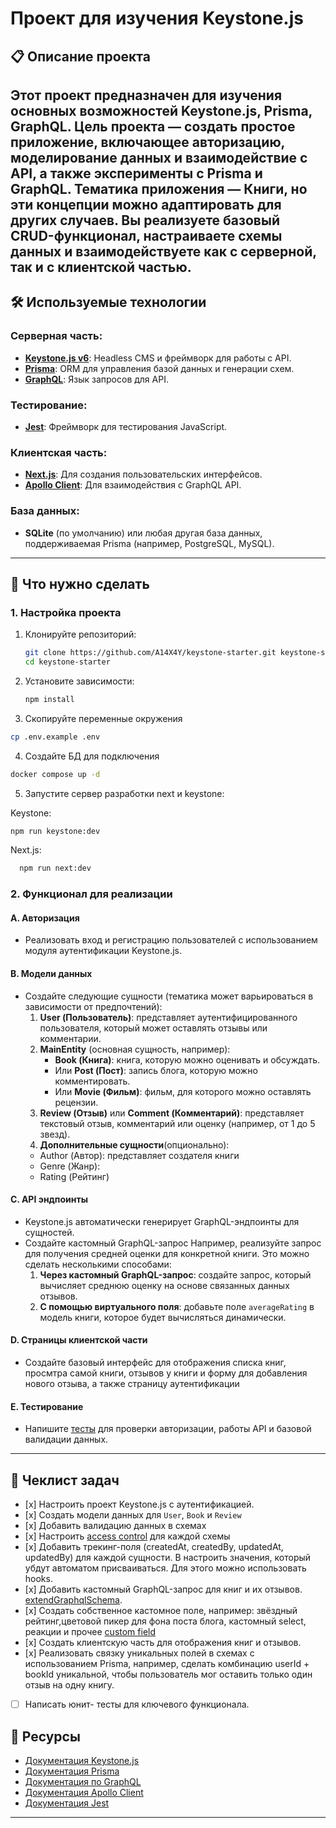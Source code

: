 # Проект для изучения Keystone.js

## 📋 Описание проекта

Этот проект предназначен для изучения основных возможностей Keystone.js, Prisma, GraphQL.  Цель проекта — создать простое приложение, включающее авторизацию, моделирование данных и взаимодействие с API, а также эксперименты с Prisma и GraphQL. Тематика приложения — Книги, но эти концепции можно адаптировать для других случаев. Вы реализуете базовый CRUD-функционал, настраиваете схемы данных и взаимодействуете как с серверной, так и с клиентской частью.
---

## 🛠️ Используемые технологии

### Серверная часть:
- **[Keystone.js v6](https://keystonejs.com/)**: Headless CMS и фреймворк для работы с API.
- **[Prisma](https://www.prisma.io/)**: ORM для управления базой данных и генерации схем.
- **[GraphQL](https://graphql.org/)**: Язык запросов для API.

### Тестирование:
- **[Jest](https://jestjs.io/)**: Фреймворк для тестирования JavaScript.

### Клиентская часть:
- **[Next.js](https://nextjs.org/docs)**: Для создания пользовательских интерфейсов.
- **[Apollo Client](https://www.apollographql.com/docs/react)**: Для взаимодействия с GraphQL API.

### База данных:
- **SQLite** (по умолчанию) или любая другая база данных, поддерживаемая Prisma (например, PostgreSQL, MySQL).
---

## 🚀 Что нужно сделать

### 1. **Настройка проекта**
1. Клонируйте репозиторий:
   ```bash
   git clone https://github.com/A14X4Y/keystone-starter.git keystone-starter
   cd keystone-starter
   ```
2. Установите зависимости:
   ```bash
   npm install
   ```
3. Скопируйте переменные окружения
  ```bash
  cp .env.example .env
  ```

4. Создайте БД для подключения
```bash
docker compose up -d 
```
5. Запустите сервер разработки next и keystone:

Keystone:
   ```bash
   npm run keystone:dev
   ```

Next.js:
 ```bash
   npm run next:dev
   ```

### 2. **Функционал для реализации**

#### A. Авторизация
- Реализовать вход и регистрацию пользователей с использованием модуля аутентификации Keystone.js.

#### B. Модели данных
- Создайте следующие сущности (тематика может варьироваться в зависимости от предпочтений):
  1. **User (Пользователь)**: представляет аутентифицированного пользователя, который может оставлять отзывы или комментарии.
  2. **MainEntity** (основная сущность, например):
     - **Book (Книга)**: книга, которую можно оценивать и обсуждать.
     - Или **Post (Пост)**: запись блога, которую можно комментировать.
     - Или **Movie (Фильм)**: фильм, для которого можно оставлять рецензии.
  3. **Review (Отзыв)** или **Comment (Комментарий)**: представляет текстовый отзыв, комментарий или оценку (например, от 1 до 5 звезд).
  4. **Дополнительные сущности**(опционально): 
   - Author (Автор): представляет создателя книги
   - Genre (Жанр): 
   - Rating (Рейтинг)




#### C. API эндпоинты
- Keystone.js автоматически генерирует GraphQL-эндпоинты для сущностей.
- Создайте кастомный GraphQL-запрос
Например, реализуйте запрос для получения средней оценки для конкретной книги. Это можно сделать несколькими способами:
    1. **Через кастомный GraphQL-запрос**: создайте запрос, который вычисляет среднюю оценку на основе связанных данных отзывов.
    2. **С помощью виртуального поля**: добавьте поле `averageRating` в модель книги, которое будет вычисляться динамически.

#### D. Страницы клиентской части
- Создайте базовый интерфейс для отображения списка книг, просмтра самой книги, отзывов у книги и форму для добавления нового отзыва, а также страницу аутентификации

#### E. Тестирование
- Напишите [тесты](https://keystonejs.com/docs/guides/testing#title) для проверки авторизации, работы API и базовой валидации данных.
---

## 📌 Чеклист задач
- [х] Настроить проект Keystone.js с аутентификацией.
- [х] Создать модели данных для `User`, `Book` и `Review`
- [х] Добавить валидацию данных в схемах
- [х] Настроить [access control](https://keystonejs.com/docs/config/access-control#list-access-control) для каждой схемы
- [х] Добавить трекинг-поля (createdAt, createdBy, updatedAt, updatedBy) для каждой сущности. B настроить значения, который убдут автоматом  присваиваться. Для этого можно использовать hooks.
- [х] Добавить кастомный GraphQL-запрос для книг и их отзывов. [extendGraphqlSchema](https://keystonejs.com/docs/config/config#extend-graphql-schema).
- [х]  Создать собственное кастомное поле, например: звёздный рейтинг,цветовой пикер для фона поста блога, кастомный select, реакции и прочее [custom field](https://keystonejs.com/docs/guides/custom-fields)
- [х] Создать клиентскую часть для отображения книг и отзывов.
- [х] Реализовать связку уникальных полей в схемах с использованием Prisma, например, сделать комбинацию userId + bookId уникальной, чтобы пользователь мог оставить только один отзыв на одну книгу.
- [ ] Написать юнит- тесты для ключевого функционала.


## 📖 Ресурсы
- [Документация Keystone.js](https://keystonejs.com/docs/)
- [Документация Prisma](https://www.prisma.io/docs/)
- [Документация по GraphQL](https://graphql.org/learn/)
- [Документация Apollo Client](https://www.apollographql.com/docs/react)
- [Документация Jest](https://jestjs.io/docs/getting-started)
---


